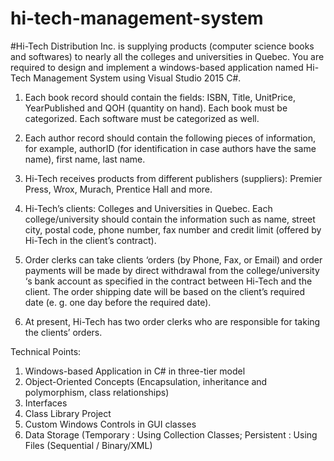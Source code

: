 # hi-tech-management-system

#Hi-Tech Distribution Inc. is supplying products (computer science books and softwares) to nearly all the colleges and universities in Quebec. You are required to design and implement a windows-based application named Hi-Tech Management System using Visual Studio 2015 C#.

1. Each book record should contain the fields: ISBN, Title, UnitPrice, YearPublished and QOH (quantity on hand). Each book must be categorized. 
Each software must be categorized as well.

2. Each author record should contain the following pieces of information, for example, authorID (for identification in case authors have the same name), first name, last name. 

3. Hi-Tech receives products from different publishers (suppliers): Premier Press, Wrox, Murach, Prentice Hall and more. 

4. Hi-Tech’s clients: Colleges and Universities in Quebec. 
Each college/university should contain the information such as name, street city, postal code, phone number, fax number and credit limit (offered by
Hi-Tech in the client’s contract).

5. Order clerks can take clients  ‘orders  (by Phone, Fax, or Email) and order payments will be made by direct withdrawal from the college/university ‘s bank account as specified in the contract between  Hi-Tech and the client.  The order shipping date will  be based on the client’s  required date  (e. g.  one day before the required date).

6.  At present, Hi-Tech has two order clerks who are responsible for taking the clients’ orders.


Technical Points: 
1. Windows-based Application in C# in three-tier model 
2. Object-Oriented Concepts (Encapsulation, inheritance and polymorphism, class relationships) 
3. Interfaces 
4. Class Library Project 
5. Custom Windows Controls in GUI classes 
6. Data Storage (Temporary : Using Collection Classes; Persistent : Using Files (Sequential / Binary/XML)

